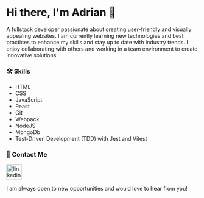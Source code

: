 # Hi there, I'm Adrian 👋

A fullstack developer passionate about creating user-friendly and visually appealing websites. I am currently learning new technologies and best practices to enhance my skills and stay up to date with industry trends. I enjoy collaborating with others and working in a team environment to create innovative solutions.

### 🛠️ Skills 

* HTML
* CSS
* JavaScript
* React
* Git
* Webpack
* NodeJS
* MongoDb
* Test-Driven Development (TDD) with Jest and Vitest




### 🤝 Contact Me

[<img src='https://cdn.jsdelivr.net/npm/simple-icons@3.0.1/icons/linkedin.svg' alt='linkedin' height='40'>](https://www.linkedin.com/in/https://www.linkedin.com/in/adriananin//)  

I am always open to new opportunities and would love to hear from you!

